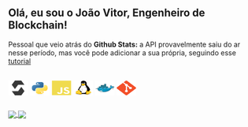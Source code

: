 ## Olá, eu sou o João Vitor,  Engenheiro de Blockchain!

Pessoal que veio atrás do **Github Stats:** a API provavelmente saiu do ar nesse período,
mas você pode adicionar a sua própria, seguindo esse [tutorial](https://github.com/anuraghazra/github-readme-stats/blob/master/readme.md#deploy-on-your-own-vercel-instance)

<div style="display: inline_block"><br>
  <img align="center" alt="Rafa-Ts" height="30" width="40" src="https://raw.githubusercontent.com/devicons/devicon/master/icons/solidity/solidity-plain.svg">
  <img align="center" alt="Rafa-Python" height="30" width="40" src="https://raw.githubusercontent.com/devicons/devicon/master/icons/python/python-original.svg">
  <img align="center" alt="Rafa-Js" height="30" width="40" src="https://raw.githubusercontent.com/devicons/devicon/master/icons/javascript/javascript-plain.svg">
  <img align="center" alt="Rafa-React" height="30" width="40" src="https://raw.githubusercontent.com/devicons/devicon/master/icons/linux/linux-original.svg">
  <img align="center" alt="Rafa-HTML" height="30" width="40" src="https://raw.githubusercontent.com/devicons/devicon/master/icons/docker/docker-original.svg">
  <img align="center" alt="Rafa-CSS" height="30" width="40" src="https://raw.githubusercontent.com/devicons/devicon/master/icons/git/git-original.svg">
    
</div>
  
  ## 
<a href="https://github.com/joaovitor-lemes/github-readme-stats">
  <img height=200 align="center" src="https://github-readme-stats.vercel.app/api?username=joaovitor-lemes&layout=compact&langs_count=8&card_width=100" />
</a>
 <a href="https://github.com/joaovitor-lemes/github-readme-stats">
  <img height=200 align="center" src="https://github-readme-stats.vercel.app/api/top-langs?username=joaovitor-lemes&layout=compact&langs_count=8&card_width=100" />
</a> 
